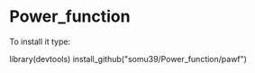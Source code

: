 # Power_function
To install it type:

library(devtools)
install_github("somu39/Power_function/pawf")
